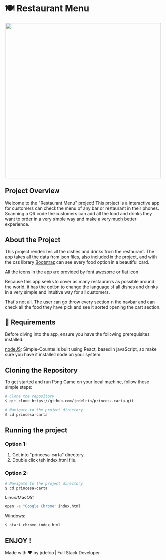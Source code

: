 # 🍽️ Restaurant Menu

<p align=center>
<img src="show.gif" style="height: 500px" />
</p>

## Project Overview

Welcome to the "Restaurant Menu" project! This project is a interactive app for customers can check the menu of any bar or restaurant in their phones. Scanning a QR code the customers can add all the food and drinks they want to order in a very simple way and make a very much better experience.

## About the Project

This project renderizes all the dishes and drinks from the restaurant. The app takes all the data from json files, also included in the project, and with the css library [Bootstrap](https://getbootstrap.com/) can see every food option in a beautiful card.

All the icons in the app are provided by [font awesome](https://fontawesome.com/) or [flat icon](https://www.flaticon.com/)

Because this app seeks to cover as many restaurants as possible around the world, it has the option to change the language of all dishes and drinks in a very simple and intuitive way for all customers.

That's not all. The user can go throw every section in the navbar and can check all the food they have pick and see it sorted opening the cart section.

## 🔧 Requirements
Before diving into the app, ensure you have the following prerequisites installed:

[nodeJS](https://nodejs.org/en): Simple-Counter is built using React, based in javaScript, so make sure you have it installed node on your system.

## Cloning the Repository

To get started and run Pong Game on your local machine, follow these simple steps:

```bash
# Clone the repository
$ git clone https://github.com/jrdelrio/princesa-carta.git

# Navigate to the project directory
$ cd princesa-carta
```

## Running the project

### Option 1:

1. Get into "princesa-carta" directory.
2. Double click teh index.html file.


### Option 2:

```bash
# Navigate to the project directory
$ cd princesa-carta
```

Linux/MacOS:

```bash
open -a "Google Chrome" index.html
```

Windows:

```bash
$ start chrome index.html
```

## ENJOY !
Made with ❤️ by jrdelrio | Full Stack Developer
